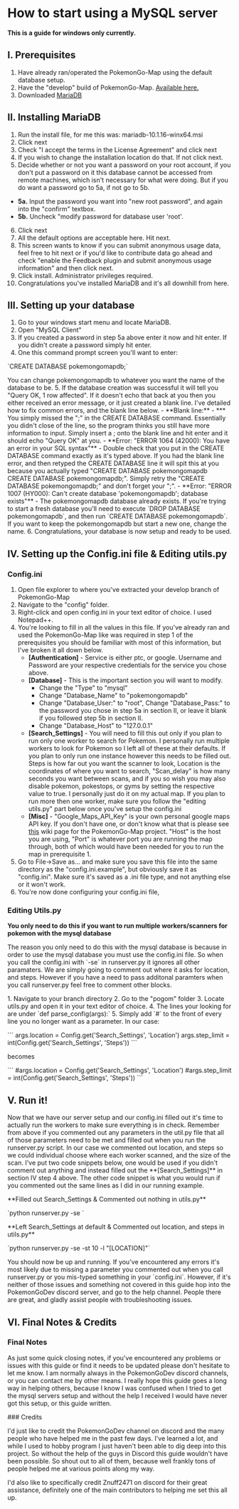 # How to start using a MySQL server
**This is a guide for windows only currently.**

## I. Prerequisites 
1. Have already ran/operated the PokemonGo-Map using the default database setup. 
2. Have the "develop" build of PokemonGo-Map. [Available here.](https://github.com/AHAAAAAAA/PokemonGo-Map/archive/develop.zip)
3. Downloaded [MariaDB](https://downloads.mariadb.org/)

## II. Installing MariaDB
1. Run the install file, for me this was: mariadb-10.1.16-winx64.msi
2. Click next
3. Check "I accept the terms in the License Agreement" and click next
4. If you wish to change the installation location do that. If not click next.
5. Decide whether or not you want a password on your root account, if you don't put a password on it this database cannot be accessed from remote machines, which isn't necessary for what were doing. But if you do want a password go to 5a, if not go to 5b.
  - **5a.** Input the password you want into "new root password", and again into the "confirm" textbox. 
  - **5b.** Uncheck "modify password for database user 'root'.
6. Click next
7. All the default options are acceptable here. Hit next.
8. This screen wants to know if you can submit anonymous usage data, feel free to hit next or if you'd like to contribute data go ahead and check "enable the Feedback plugin and submit anonymous usage information" and then click next.
9. Click install. Administrator privileges required. 
10. Congratulations you've installed MariaDB and it's all downhill from here. 

## III. Setting up your database 
1. Go to your windows start menu and locate MariaDB.
2. Open "MySQL Client"
3. If you created a password in step 5a above enter it now and hit enter. If you didn't create a password simply hit enter.
4. One this command prompt screen you'll want to enter: 
 <p>`CREATE DATABASE pokemongomapdb;`</p>
    You can change pokemongomapdb to whatever you want the name of the database to be.
5. If the database creation was successful it will tell you "Query OK, 1 row affected". If it doesn't echo that back at you then you either received an error message, or it just created a blank line. I've detailed how to fix common errors, and the blank line below.
    - **Blank line:** - 
***
You simply missed the ";" in the CREATE DATABASE command. Essentially you didn't close of the line, so the program thinks you still have more information to input. Simply insert a ; onto the blank line and hit enter and it should echo "Query OK" at you. 
    - **Error: "ERROR 1064 (42000): You have an error in your SQL syntax"** - Double check that you put in the CREATE DATABASE command exactly as it's typed above. If you had the blank line error, and then retyped the CREATE DATABASE line it will spit this at you because you actually typed "CREATE DATABASE pokemongomapdb CREATE DATABASE pokemongomapdb;". Simply retry the "CREATE DATABASE pokemongomapdb;" and don't forget your ";".
    - **Error: "ERROR 1007 (HY000): Can't create database 'pokemongomapdb'; database exists"** - The pokemongomapdb database already exists. 
If you're trying to start a fresh database you'll need to execute `DROP DATABASE pokemongomapdb`, and then run `CREATE DATABASE pokemongomapdb`. If you want to keep the pokemongomapdb but start a new one, change the name. 
6. Congratulations, your database is now setup and ready to be used. 

## IV. Setting up the Config.ini file & Editing utils.py
### Config.ini
1. Open file explorer to where you've extracted your develop branch of PokemonGo-Map
2. Navigate to the "config" folder.
3. Right-click and open config.ini in your text editor of choice. I used Notepad++.
4. You're looking to fill in all the values in this file. If you've already ran and used the PokemonGo-Map like was required in step 1 of the prerequisites you should be familiar with most of this information, but I've broken it all down below.
    - **[Authentication]** - Service is either ptc, or google. Username and Password are your respective credentials for the service you chose above.
    - **[Database]** - This is the important section you will want to modify. 
        - Change the "Type" to "mysql" 
        - Change "Database_Name" to "pokemongomapdb"
        - Change "Database_User:" to "root", Change "Database_Pass:" to the password you chose in step 5a in section II, or leave it blank if you followed step 5b in section II.
        - Change "Database_Host" to "127.0.0.1"
    - **[Search_Settings]** - You will need to fill this out only if you plan to run only one worker to search for Pokemon. I personally run multiple workers to look for Pokemon so I left all of these at their defaults. If you plan to only run one instance however this needs to be filled out. Steps is how far out you want the scanner to look, Location is the coordinates of where you want to search, "Scan_delay" is how many seconds you want between scans, and if you so wish you may also disable pokemon, pokestops, or gyms by setting the respective value to true. I personally just do it on my actual map. If you plan to run more then one worker, make sure you follow the "editing utils.py" part below once you've setup the config.ini 
    - **[Misc]** - "Google_Maps_API_Key" is your own personal google maps API key. If you don't have one, or don't know what that is please see [this](https://github.com/AHAAAAAAA/PokemonGo-Map/wiki/Google-Maps-API:-a-brief-guide-to-your-own-key) wiki page for the PokemonGo-Map project. "Host" is the host you are using, "Port" is whatever port you are running the map through, both of which would have been needed for you to run the map in prerequisite 1. 
5. Go to File->Save as... and make sure you save this file into the same directory as the "config.ini.example", but obviously save it as "config.ini". Make sure it's saved as a .ini file type, and not anything else or it won't work. 
6. You're now done configuring your config.ini file, 

### Editing Utils.py
**You only need to do this if you want to run multiple workers/scanners for pokemon with the mysql database**
<p>The reason you only need to do this with the mysql database is because in order to use the mysql database you must use the config.ini file. So when you call the config.ini with `-se` in runserver.py it ignores all other paramaters. We are simply going to comment out where it asks for location, and steps. However if you have a need to pass additonal paramters when you call runserver.py feel free to comment other blocks. </p>
1. Navigate to your branch directory
2. Go to the "pogom" folder
3. Locate utils.py and open it in your text editor of choice. 
4. The lines your looking for are under `def parse_config(args):` 
5. Simply add `#` to the front of every line you no longer want as a parameter. In our case: <p></p>
```
    args.location = Config.get('Search_Settings', 'Location')
    args.step_limit = int(Config.get('Search_Settings', 'Steps'))
```
<p>becomes </p>
```
    #args.location = Config.get('Search_Settings', 'Location')
    #args.step_limit = int(Config.get('Search_Settings', 'Steps'))
```

## V. Run it!
<p>Now that we have our server setup and our config.ini filled out it's time to actually run the workers to make sure everything is in check. Remember from above if you commented out any parameters in the util.py file that all of those parameters need to be met and filled out when you run the runserver.py script. In our case we commented out location, and steps so we could individual choose where each worker scanned, and the size of the scan. I've put two code snippets below, one would be used if you didn't comment out anything and instead filled out the **[Search_Settings]** in section IV step 4 above. The other code snippet is what you would run if you commented out the same lines as I did in our running example.</p>
**Filled out Search_Settings & Commented out nothing in utils.py**<p></p>
`python runserver.py -se `
<p> </p>
**Left Search_Settings at default & Commented out location, and steps in utils.py**
<p> </p>
`python runserver.py -se -st 10 -l "[LOCATION]"`
<p>You should now be up and running. If you've encountered any errors it's most likely due to missing a parameter you commented out when you call runserver.py or you mis-typed something in your `config.ini`. However, if it's neither of those issues and something not covered in this guide hop into the PokemonGoDev discord server, and go to the help channel. People there are great, and gladly assist people with troubleshooting issues.</p>

## VI. Final Notes & Credits
### Final Notes
<p>As just some quick closing notes, if you've encountered any problems or issues with this guide or find it needs to be updated please don't hesitate to let me know. I am normally always in the PokemonGoDev discord channels, or you can contact me by other means. I really hope this guide goes a long way in helping others, because I know I was confused when I tried to get the mysql servers setup and without the help I received I would have never got this setup, or this guide written.</p>
### Credits
<p>I'd just like to credit the PokemonGoDev channel on discord and the many people who have helped me in the past few days. I've learned a lot, and while I used to hobby program I just haven't been able to dig deep into this project. So without the help of the guys in Discord this guide wouldn't have been possible. So shout out to all of them, because well frankly tons of people helped me at various points along my way. </p>
<p>I'd also like to specifically credit Znuff2471 on discord for their great assistance, definitely one of the main contributors to helping me set this all up.</p>
